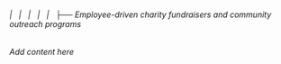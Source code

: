 ###### |   |   |   |   |   ├── Employee-driven charity fundraisers and community outreach programs

*Add content here*